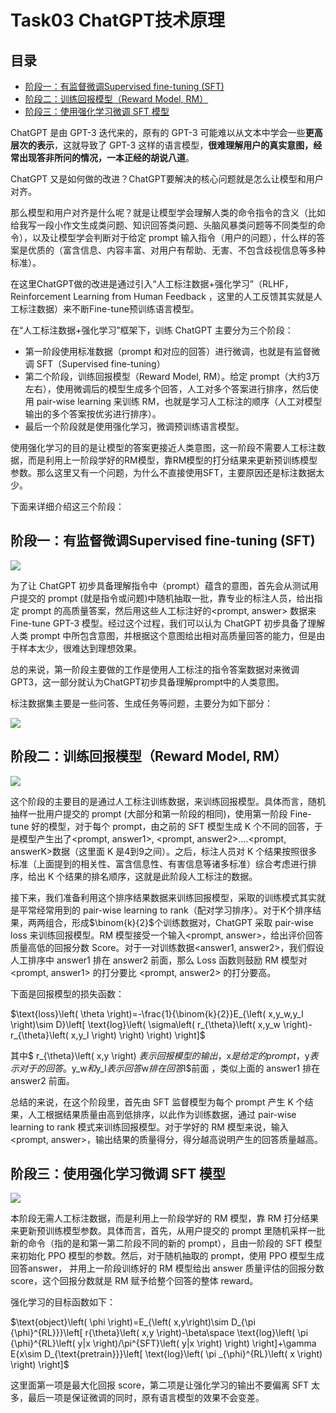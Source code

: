 # Task03 ChatGPT技术原理

## 目录

-   [阶段一：有监督微调Supervised fine-tuning (SFT)](#阶段一有监督微调Supervised-fine-tuning-SFT)
-   [阶段二：训练回报模型（Reward Model, RM）](#阶段二训练回报模型Reward-Model-RM)
-   [阶段三：使用强化学习微调 SFT 模型](#阶段三使用强化学习微调-SFT-模型)

ChatGPT 是由 GPT-3 迭代来的，原有的 GPT-3 可能难以从文本中学会一些**更高层次的表示**，这就导致了 GPT-3 这样的语言模型，**很难理解用户的真实意图，经常出现答非所问的情况，一本正经的胡说八道**。

ChatGPT 又是如何做的改进？ChatGPT要解决的核心问题就是怎么让模型和用户对齐。

那么模型和用户对齐是什么呢？就是让模型学会理解人类的命令指令的含义（比如给我写一段小作文生成类问题、知识回答类问题、头脑风暴类问题等不同类型的命令），以及让模型学会判断对于给定 prompt 输入指令（用户的问题），什么样的答案是优质的（富含信息、内容丰富、对用户有帮助、无害、不包含歧视信息等多种标准）。

在这里ChatGPT做的改进是通过引入“人工标注数据+强化学习”（RLHF，Reinforcement Learning from Human Feedback ，这里的人工反馈其实就是人工标注数据）来不断Fine-tune预训练语言模型。

在“人工标注数据+强化学习”框架下，训练 ChatGPT 主要分为三个阶段：

-   第一阶段使用标准数据（prompt 和对应的回答）进行微调，也就是有监督微调 SFT（Supervised fine-tuning）
-   第二个阶段，训练回报模型（Reward Model, RM）。给定 prompt（大约3万左右），使用微调后的模型生成多个回答，人工对多个答案进行排序，然后使用 pair-wise learning 来训练 RM，也就是学习人工标注的顺序（人工对模型输出的多个答案按优劣进行排序）。
-   最后一个阶段就是使用强化学习，微调预训练语言模型。

使用强化学习的目的是让模型的答案更接近人类意图，这一阶段不需要人工标注数据，而是利用上一阶段学好的RM模型，靠RM模型的打分结果来更新预训练模型参数。那么这里又有一个问题，为什么不直接使用SFT，主要原因还是标注数据太少。

下面来详细介绍这三个阶段：

## 阶段一：有监督微调Supervised fine-tuning (SFT)

![](https://pic1.zhimg.com/80/v2-ccb9be0a360fbb8ac17d9824c7ab3004_720w.webp)

为了让 ChatGPT 初步具备理解指令中（prompt）蕴含的意图，首先会从测试用户提交的 prompt (就是指令或问题)中随机抽取一批，靠专业的标注人员，给出指定 prompt 的高质量答案，然后用这些人工标注好的\<prompt, answer> 数据来 Fine-tune GPT-3 模型。经过这个过程，我们可以认为 ChatGPT 初步具备了理解人类 prompt 中所包含意图，并根据这个意图给出相对高质量回答的能力，但是由于样本太少，很难达到理想效果。

总的来说，第一阶段主要做的工作是使用人工标注的指令答案数据对来微调GPT3，这一部分就认为ChatGPT初步具备理解prompt中的人类意图。

标注数据集主要是一些问答、生成任务等问题，主要分为如下部分：

![](image/image_TkEQ__hyL7.png)

## 阶段二：训练回报模型（Reward Model, RM）

![](image/image_tytAAND3bJ.png)

这个阶段的主要目的是通过人工标注训练数据，来训练回报模型。具体而言，随机抽样一批用户提交的 prompt (大部分和第一阶段的相同)，使用第一阶段 Fine-tune 好的模型，对于每个 prompt，由之前的 SFT 模型生成 K 个不同的回答，于是模型产生出了\<prompt, answer1>, \<prompt, answer2>….\<prompt, answerK>数据（这里面 K 是4到9之间）。之后，标注人员对 K 个结果按照很多标准（上面提到的相关性、富含信息性、有害信息等诸多标准）综合考虑进行排序，给出 K 个结果的排名顺序，这就是此阶段人工标注的数据。

接下来，我们准备利用这个排序结果数据来训练回报模型，采取的训练模式其实就是平常经常用到的 pair-wise learning to rank（配对学习排序）。对于K个排序结果，两两组合，形成$\binom{k}{2}$个训练数据对，ChatGPT 采取 pair-wise loss 来训练回报模型。RM 模型接受一个输入\<prompt, answer>，给出评价回答质量高低的回报分数 Score。对于一对训练数据\<answer1, answer2>，我们假设人工排序中 answer1 排在 answer2 前面，那么 Loss 函数则鼓励 RM 模型对\<prompt, answer1> 的打分要比 \<prompt, answer2> 的打分要高。

下面是回报模型的损失函数：

$\text{loss}\left( \theta \right)=-\frac{1}{\binom{k}{2}}E_{\left( x,y_w,y_l \right)\sim D}\left[ \text{log}\left( \sigma\left( r_{\theta}\left( x,y_w \right)-r_{\theta}\left( x,y_l \right) \right) \right) \right]$

其中$  r_{\theta}\left( x,y \right)  $表示回报模型的输出，$x$是给定的 prompt，$y$表示对于的回答。$y_w$和$y_l$表示回答$w$排在回答$l$前面 ，类似上面的 answer1 排在 answer2 前面。

总结的来说，在这个阶段里，首先由 SFT 监督模型为每个 prompt 产生 K 个结果，人工根据结果质量由高到低排序，以此作为训练数据，通过 pair-wise learning to rank 模式来训练回报模型。对于学好的 RM 模型来说，输入\<prompt, answer>，输出结果的质量得分，得分越高说明产生的回答质量越高。

## 阶段三：使用强化学习微调 SFT 模型

![](image/image_VeB8-Sn2X8.png)

本阶段无需人工标注数据，而是利用上一阶段学好的 RM 模型，靠 RM 打分结果来更新预训练模型参数。具体而言，首先，从用户提交的 prompt 里随机采样一批新的命令（指的是和第一第二阶段不同的新的 prompt），且由一阶段的 SFT 模型来初始化 PPO 模型的参数。然后，对于随机抽取的 prompt，使用 PPO 模型生成回答answer， 并用上一阶段训练好的 RM 模型给出 answer 质量评估的回报分数 score，这个回报分数就是 RM 赋予给整个回答的整体 reward。

强化学习的目标函数如下：

$\text{object}\left( \phi \right)=E_{\left( x,y\right)\sim D_{\pi {\phi}^{RL}}}\left[ r{\theta}\left( x,y \right)-\beta\space \text{log}\left( \pi {\phi}^{RL}\left( y|x \right)/\pi^{SFT}\left( y|x \right) \right) \right]+\gamma E{x\sim D_{\text{pretrain}}}\left[ \text{log}\left( \pi _{\phi}^{RL}\left( x \right) \right) \right]$

这里面第一项是最大化回报 score，第二项是让强化学习的输出不要偏离 SFT 太多，最后一项是保证微调的同时，原有语言模型的效果不会变差。

